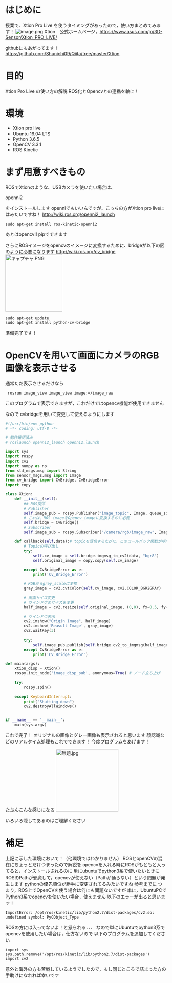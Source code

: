 # はじめに
授業で、Xtion Pro Live を使うタイミングがあったので，使い方まとめてみます！
![image.png](https://qiita-image-store.s3.amazonaws.com/0/261584/550fca89-efe9-a4ab-ffcc-1dbb5cb7a8cc.png)
Xtion　公式ホームページ，https://www.asus.com/jp/3D-Sensor/Xtion_PRO_LIVE/ 

githubにもあがってます！
https://github.com/Shunichi09/Qiita/tree/master/Xtion

# 目的
Xtion Pro Live の使い方の解説
ROS化とOpencvとの連携を軸に！


# 環境
- Xtion pro live
- Ubuntu 16.04 LTS
- Python 3.6.5
- OpenCV 3.3.1
- ROS Kinetic

# まず用意すべきもの
ROSでXtionのような、USBカメラを使いたい場合は、

openni2

をインストールします
openniでもいいんですが、こっちの方がXtion pro liveにはみたいですね！
http://wiki.ros.org/openni2_launch

```
sudo apt-get install ros-kinetic-openni2
```

あとはopencv!!
pipでできます

さらにROSイメージをopencvのイメージに変換するために、bridgeが以下の図のように必要になります
http://wiki.ros.org/cv_bridge
<img width="178" alt="キャプチャ.PNG" src="https://qiita-image-store.s3.amazonaws.com/0/261584/0bbe7a75-096a-4230-0b22-1f3f7d7a2c72.png">

```
sudo apt-get update
sudo apt-get install python-cv-bridge
```

準備完了です！

# OpenCVを用いて画面にカメラのRGB画像を表示させる

通常ただ表示させるだけなら

```
 rosrun image_view image_view image:=/image_raw
```

このプログラムで表示できますが，これだけではopencv機能が使用できません

なので
cvbridgeを用いて変更して使えるようにします

```py:hyouzi.py
#!/usr/bin/env python
# -*- coding: utf-8 -*-                                                                   

# 動作確認済み
# roslaunch openni2_launch openni2.launch 

import sys
import rospy
import cv2
import numpy as np
from std_msgs.msg import String
from sensor_msgs.msg import Image
from cv_bridge import CvBridge, CvBridgeError
import copy

class Xtion:
    def __init__(self):
        ## ROS関係
        # Publisher
        self.image_pub = rospy.Publisher("image_topic", Image, queue_size=1)
        # これは、ROS_imageをOpencv_imageに変換するのに必要
        self.bridge = CvBridge()
        # Subscriber
        self.image_sub = rospy.Subscriber("/camera/rgb/image_raw", Image, self.callback)

    def callback(self,data):# topicを受信するたびに、このコールバック関数が呼ばれる
        # Topicの呼び出し
        try:
            self.cv_image = self.bridge.imgmsg_to_cv2(data, "bgr8")
            self.original_image = copy.copy(self.cv_image)

        except CvBridgeError as e:
            print('Cv_Bridge_Error')

        # RGBからgrey_scaleに変換                                                           
        gray_image = cv2.cvtColor(self.cv_image, cv2.COLOR_BGR2GRAY)

        # 画面サイズ変更
        # ウインドウのサイズを変更                                                               
        half_image = cv2.resize(self.original_image, (0,0), fx=0.5, fy=0.5)

        # ウインドウ表示                                                                         
        cv2.imshow("Origin Image", half_image)
        cv2.imshow('Reasult Image', gray_image)
        cv2.waitKey(3)
    
        try:
            self.image_pub.publish(self.bridge.cv2_to_imgmsg(half_image, "bgr8"))
        except CvBridgeError as e:
            print('CV_Bridge_Error')

def main(args):
    xtion_disp = Xtion()
    rospy.init_node('image_disp_pub', anonymous=True) # ノード立ち上げ

    try:
        rospy.spin()
    
    except KeyboardInterrupt:
        print("Shutting down")
        cv2.destroyAllWindows()


if __name__ == '__main__':
    main(sys.argv)

```

これで完了！
オリジナルの画像とグレー画像も表示されると思います
顔認識などのリアルタイム処理もこれでできます！
今度プログラムをあげます！

たぶんこんな感じになる
<img width="195" alt="無題.jpg" src="https://qiita-image-store.s3.amazonaws.com/0/261584/1842b5f7-d785-c22c-ff37-83b2920a3075.jpeg">

いろいろ隠してあるのはご理解ください

# 補足
上記に示した環境において！（他環境ではわかりません）
ROSとopenCVの混在にちょっとだけつまったので解説を
opencvを入れる時にROSがもともと入ってると，インストールされるのに
単にubuntuでpython3系で使いたいときにROSのPathが邪魔して，opencvが使えない（Pathが通らない）という問題が発生します
pythonの優先順位が勝手に変更されてるみたいですね
[参考までに](http://ossyaritoori.hatenablog.com/entry/2017/06/22/ROS%E3%81%A8%E3%81%AE%E7%AB%B6%E5%90%88%E3%82%92%E9%81%BF%E3%81%91%E3%81%AA%E3%81%8C%E3%82%89Ubuntu%E3%81%A7OpenCV%E7%92%B0%E5%A2%83%E3%82%92%E5%86%8D%E6%A7%8B%E7%AF%89)
つまり，ROS上でOpenCVを使う場合は何にも問題ないですが
単に，UbuntuPCでPython3系でopencvを使いたい場合，使えません
以下のエラーが出ると思います！

```
ImportError: /opt/ros/kinetic/lib/python2.7/dist-packages/cv2.so: undefined symbol: PyCObject_Type
```

ROSの方には入ってないよ！と怒られる．．．
なので単にUbuntuでpython3系でopencvを使用したい場合は，仕方ないので
以下のプログラムを追加してください

```
import sys
sys.path.remove('/opt/ros/kinetic/lib/python2.7/dist-packages')
import cv2
```

意外と海外の方も苦戦しているようでしたので，もし同じところで詰まった方の手助けになれれば幸いです
